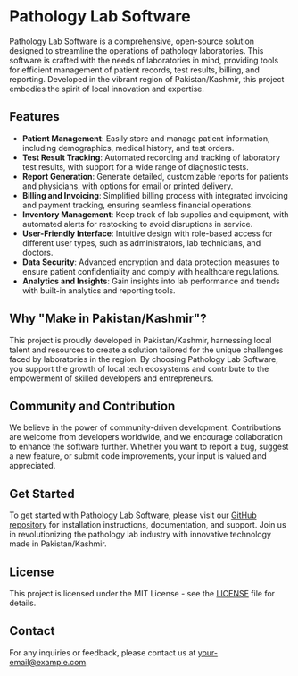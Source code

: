 # Pathology Lab Software

Pathology Lab Software is a comprehensive, open-source solution designed to streamline the operations of pathology laboratories. This software is crafted with the needs of laboratories in mind, providing tools for efficient management of patient records, test results, billing, and reporting. Developed in the vibrant region of Pakistan/Kashmir, this project embodies the spirit of local innovation and expertise.

## Features

- **Patient Management**: Easily store and manage patient information, including demographics, medical history, and test orders.
- **Test Result Tracking**: Automated recording and tracking of laboratory test results, with support for a wide range of diagnostic tests.
- **Report Generation**: Generate detailed, customizable reports for patients and physicians, with options for email or printed delivery.
- **Billing and Invoicing**: Simplified billing process with integrated invoicing and payment tracking, ensuring seamless financial operations.
- **Inventory Management**: Keep track of lab supplies and equipment, with automated alerts for restocking to avoid disruptions in service.
- **User-Friendly Interface**: Intuitive design with role-based access for different user types, such as administrators, lab technicians, and doctors.
- **Data Security**: Advanced encryption and data protection measures to ensure patient confidentiality and comply with healthcare regulations.
- **Analytics and Insights**: Gain insights into lab performance and trends with built-in analytics and reporting tools.

## Why "Make in Pakistan/Kashmir"?

This project is proudly developed in Pakistan/Kashmir, harnessing local talent and resources to create a solution tailored for the unique challenges faced by laboratories in the region. By choosing Pathology Lab Software, you support the growth of local tech ecosystems and contribute to the empowerment of skilled developers and entrepreneurs.

## Community and Contribution

We believe in the power of community-driven development. Contributions are welcome from developers worldwide, and we encourage collaboration to enhance the software further. Whether you want to report a bug, suggest a new feature, or submit code improvements, your input is valued and appreciated.

## Get Started

To get started with Pathology Lab Software, please visit our [GitHub repository](https://github.com/YourRepoName/PathologyLabSoftware) for installation instructions, documentation, and support. Join us in revolutionizing the pathology lab industry with innovative technology made in Pakistan/Kashmir.

## License

This project is licensed under the MIT License - see the [LICENSE](LICENSE) file for details.

## Contact

For any inquiries or feedback, please contact us at [your-email@example.com](mailto:contact@seechangeinnovative.com).

